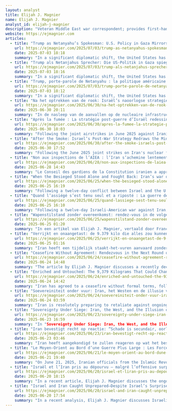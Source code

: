 ```yaml
---
layout: analyst
title: Elijah J. Magnier
name: Elijah J. Magnier
analyst_id: elijah-j-magnier
description: "Veteran Middle East war correspondent; provides first-hand analysis of Syria, Iraq, Gaza; writes for The Cradle and personal blog."
website: https://ejmagnier.com
articles:
  - title: "Trump as Netanyahu’s Spokesman: U.S. Policy in Gaza Mirrors Israeli Ambitions"
    url: https://ejmagnier.com/2025/07/03/trump-as-netanyahus-spokesman-u-s-policy-in-gaza-mirrors-israeli-ambitions/
    date: 2025-07-03 18:18
    summary: "In a significant diplomatic shift, the United States has moved away from its traditional role as a neutral mediator and is now acting as a proxy for Israel in negotiations with Hamas. The U.S. is promoting a ceasefire proposal that primarily aims to alleviate domestic pressures on Israeli Prime Minister Benjamin Netanyahu, rather than genuinely seeking to end the conflict. This plan, backed by former President Donald Trump, suggests a 60-day ceasefire that is more of a tactical pause for Israel to regroup and intensify its military operations, rather than a step towards a permanent resolution. The proposal lacks commitments for a full Israeli withdrawal or a reliable mechanism for humanitarian aid delivery, instead offering vague improvements while maintaining the status quo and allowing Israel to continue its offensive under the guise of humanitarian concern."
  - title: "Trump als Netanjahus Sprecher: Die US-Politik in Gaza spiegelt die Ambitionen Israels wider"
    url: https://ejmagnier.com/2025/07/03/trump-als-netanjahus-sprecher-die-us-politik-in-gaza-spiegelt-die-ambitionen-israels-wider/
    date: 2025-07-03 18:16
    summary: "In a significant diplomatic shift, the United States has abandoned its traditional role as a neutral mediator and is now acting as a de facto representative of Israel in negotiations with Hamas. Instead of seeking a balanced resolution, Washington is pushing for a ceasefire primarily aimed at alleviating internal political pressure on Israeli Prime Minister Benjamin Netanyahu under the guise of humanitarian concerns and the release of Israeli prisoners. The plan, promoted by former President Donald Trump and his allies, proposes a 60-day ceasefire that is not intended to end the war but rather to provide Israel with time to regroup and strengthen its military and political position, allowing for a renewed offensive. Trump's terminology of a "cessation of hostilities" rather than a definitive end to the conflict deliberately permits Israel to maintain military operations while presenting the initiative as a humanitarian gesture to the international community. The agreement emphasizes a general cessation of hostilities in Gaza without any commitment to a permanent end to the war."
  - title: "Trump, porte-parole de Netanyahu : la politique américaine à Gaza reflète les ambitions israéliennes"
    url: https://ejmagnier.com/2025/07/03/trump-porte-parole-de-netanyahu-la-politique-americaine-a-gaza-reflete-les-ambitions-israeliennes/
    date: 2025-07-03 18:12
    summary: "In a significant diplomatic shift, the United States has transitioned from its traditional role as a neutral mediator to effectively acting as an agent for Israel in negotiations with Hamas. Instead of pursuing a balanced resolution, the U.S. is advocating for a 60-day ceasefire primarily aimed at alleviating internal pressures on Israeli Prime Minister Benjamin Netanyahu, under the guise of humanitarian concerns and the release of Israeli captives. This plan, supported by former President Donald Trump and his allies, is characterized as a strategic pause rather than a genuine effort to end hostilities, allowing Israel to regroup and intensify its military operations. The agreement lacks commitments for a permanent cessation of conflict or a binding mechanism for humanitarian aid, instead offering limited troop redeployments and minor improvements in aid distribution, ultimately maintaining the status quo while creating an illusion of progress."
  - title: "Na het optrekken van de rook: Israël’s naoorlogse strategie hertekent het Midden-Oosten"
    url: https://ejmagnier.com/2025/06/30/na-het-optrekken-van-de-rook-israels-naoorlogse-strategie-hertekent-het-midden-oosten/
    date: 2025-06-30 20:11
    summary: "In de nasleep van de aanvallen op de nucleaire infrastructuur van Iran in 2025, heeft Israël zijn militaire acties in de regio opgevoerd, met de steun van de Verenigde Staten, en probeert het de regionale orde naar zijn hand te zetten. Hoewel de luchtaanvallen zijn gestopt, blijven de geopolitieke gevolgen voelbaar, vooral in Libanon, waar Israël zijn aanvallen heeft geïntensiveerd en zijn territoriale bezetting heeft uitgebreid zonder plannen voor terugtrekking. Dit heeft geleid tot een strategische verschuiving in de regio, terwijl Libanon intern verdeeld is en niet in staat lijkt om effectief te reageren. Tegelijkertijd heeft Iran gereageerd op de Israëlisch-Amerikaanse agressie door zijn nucleaire infrastructuur opnieuw op te bouwen en zijn defensieve strategie te versterken, met een focus op de ontwikkeling van hypersonische raketten en asymmetrische allianties, wat wijst op een bereidheid tot langdurige confrontatie."
  - title: "Après la fumée : La stratégie post-guerre d’Israël redessine le Moyen-Orient"
    url: https://ejmagnier.com/2025/06/30/apres-la-fumee-la-strategie-post-guerre-disrael-redessine-le-moyen-orient/
    date: 2025-06-30 18:03
    summary: "Following the joint airstrikes in June 2025 against Iranian nuclear facilities, Israel has sought to leverage the situation to reshape the regional order to its advantage. While the airstrikes, carried out with significant U.S. military support, have slowed Iran's nuclear program, their most profound impact has been political, triggering significant upheaval across the Middle East. In Lebanon, where the post-war reconstruction is stagnant and the economy is in freefall, Israel has intensified targeted air incursions and expanded its territorial occupation, seemingly establishing a more permanent presence amid Lebanon's internal fragmentation. Conversely, Iran has reacted defiantly, vowing to not only rebuild its nuclear infrastructure but also to enhance its defensive capabilities through the proliferation of hypersonic missiles and strategic alliances, indicating a shift towards confrontation in both the short and long term."
  - title: "After the Smoke: Israel’s Post-War Strategy Redraws the Middle East"
    url: https://ejmagnier.com/2025/06/30/after-the-smoke-israels-post-war-strategy-redraws-the-middle-east/
    date: 2025-06-30 17:52
    summary: "Following the June 2025 joint strikes on Iran's nuclear facilities, Israel has become more assertive in its regional ambitions, seeking to reshape the geopolitical landscape to its advantage. Although the airstrikes, conducted with U.S. military support, did not fully dismantle Iran's nuclear program, they have significantly altered the political dynamics in the Middle East. In Lebanon, Israel has intensified military operations and expanded its territorial control amid the country's ongoing economic crisis and political fragmentation, suggesting a long-term strategic entrenchment rather than a temporary occupation. Meanwhile, Iran has responded defiantly, pledging to enhance its nuclear capabilities and military defenses, including hypersonic missile development and strengthening asymmetric alliances, indicating a commitment to confront the challenges posed by Israel and the U.S."
  - title: "Non aux inspections de l’AIEA : l’Iran s’achemine lentement vers un “blackout nucléaire”"
    url: https://ejmagnier.com/2025/06/28/non-aux-inspections-de-laiea-liran-sachemine-lentement-vers-un-blackout-nucleaire/
    date: 2025-06-28 14:43
    summary: "Le Conseil des gardiens de la Constitution iranien a approuvé la décision du Parlement de suspendre les inspections de l'Agence internationale de l'énergie atomique (AIEA), marquant une escalade significative dans les tensions entre Téhéran et l'Occident concernant le programme nucléaire iranien. Cette décision, qui exclut les inspecteurs de l'AIEA des sites nucléaires clés, s'inscrit dans un contexte de méfiance croissante envers les États-Unis et leurs alliés, l'Iran affirmant son droit à enrichir de l'uranium tout en maintenant que son programme est pacifique. Bien que l'Iran ne viole pas formellement ses engagements internationaux, la restriction d'accès à ses installations complique la vérification de ses activités nucléaires, alimentant les spéculations sur ses intentions réelles. Parallèlement, la pression israélienne sur la politique américaine vis-à-vis de l'Iran, notamment sous le gouvernement de Benjamin Netanyahou, a été un facteur déterminant dans l'escalade des tensions, avec des actions militaires et des opérations secrètes visant à contrecarrer le programme nucléaire iranien, souvent perçues comme des manœ"
  - title: "When the Besieged Stood Alone and Fought Back: Iran’s war of defiance"
    url: https://ejmagnier.com/2025/06/25/when-the-besieged-stood-alone-and-fought-back-irans-war-of-defiance/
    date: 2025-06-25 16:19
    summary: "Following a twelve-day conflict between Israel and the U.S. on one side and Iran on the other, Iran's military programs have sustained damage but remain operational, prompting concerns about the future of negotiations. The effectiveness of military threats and sanctions has diminished, necessitating new incentives to bring Iran back to the negotiating table. However, there is apprehension that these incentives may inadvertently validate Iran's previous demands, potentially transforming a perceived defeat into a strategic victory for Tehran. Additionally, the situation raises alarms regarding Iran's enriched uranium and the possibility of a clandestine nuclear program, especially after Iran halted cooperation with the International Atomic Energy Agency (IAEA). This context underscores the urgency for Western powers to pursue a new nuclear agreement, even if it requires conceding to terms that favor Iran."
  - title: "Quand l’assiégé s’est tenu seul et a riposté : La guerre de défiance de l’Iran"
    url: https://ejmagnier.com/2025/06/25/quand-lassiege-sest-tenu-seul-et-a-riposte-la-guerre-de-defiance-de-liran/
    date: 2025-06-25 16:10
    summary: "Following a twelve-day Israeli-American war against Iran, Tehran's military programs have been damaged but remain operational, with efforts underway for their restoration. Concerns are rising about the challenges of negotiating with Iran, as the threat of war has diminished and sanctions have lost their effectiveness, necessitating new incentives to bring Iran back to the negotiating table. However, there is apprehension that these incentives may inadvertently validate Iran's previous demands, particularly regarding domestic uranium enrichment, which had previously stalled negotiations. The situation is further complicated by fears of a potential secret nuclear program, especially after Iran suspended cooperation with the International Atomic Energy Agency. For Western powers, this underscores the urgency of reaching a new nuclear agreement, even if it means conceding to more favorable terms for Iran, viewing the damage to its program as a temporary setback rather than a strategic defeat. Iran has faced sustained pressure for over four decades, enduring economic sanctions, international isolation, and attempts to destabilize its governance, leading to significant hardships for its population."
  - title: "Wapenstilstand zonder overeenkomst: rendez-vous in de volgende ronde of met een Iraanse atoombom"
    url: https://ejmagnier.com/2025/06/25/wapenstilstand-zonder-overeenkomst-rendez-vous-in-de-volgende-ronde-of-met-een-iraanse-atoombom/
    date: 2025-06-25 01:20
    summary: "In een artikel van Elijah J. Magnier, vertaald door Francis J., wordt een recent staakt-het-vuren tussen Israël en Iran besproken, dat eenzijdig werd aangekondigd door de Amerikaanse president Donald Trump en goedgekeurd door de Israëlische premier Benjamin Netanyahu. Dit staakt-het-vuren wordt niet gezien als een echte oplossing voor de vijandelijkheden, maar eerder als een gevaarlijke pauze zonder consensus of gedetailleerde afspraken, met onopgeloste doelen aan beide zijden. Terwijl Netanyahu beweert dat Israël zijn strategische doelstellingen heeft bereikt, zoals het lamleggen van het Iraanse nucleaire programma, blijft er scepsis over deze claims, vooral na een laatste raketaanval van Iran die zeven doden veroorzaakte. Het artikel benadrukt dat de situatie nog steeds gespannen is en dat de laatste woorden in deze confrontatie niet aan Netanyahu, maar aan Iran waren."
  - title: "Verrijkt en onaangetast: de 9.379 kilo die alles zou kunnen veranderen"
    url: https://ejmagnier.com/2025/06/25/verrijkt-en-onaangetast-de-9-379-kilo-die-alles-zou-kunnen-veranderen/
    date: 2025-06-25 01:16
    summary: "Iran heeft een tijdelijk staakt-het-vuren aanvaard zonder formele voorwaarden, te midden van Amerikaanse en Israëlische luchtaanvallen op zijn nucleaire infrastructuur, wat de regio in een onzekere situatie heeft gebracht. Ondanks officiële verklaringen over de aanvallen op drie nucleaire sites, blijft het onduidelijk welke schade is aangericht en of de uraniumverrijkingscapaciteit van Iran daadwerkelijk is verminderd. Er zijn geen onafhankelijke bevestigingen van de getroffen faciliteiten of de gevolgen voor de veiligheid van het milieu en de bevolking, zoals mogelijke radioactieve vrijlatingen. Het ontbreken van duidelijke informatie creëert een gevaarlijke leemte in een al onrustige regio, wat potentieel meer destabiliserend kan zijn dan de aanvallen zelf."
  - title: "Ceasefire Without Agreement: Rendezvous in the Next Round or with an Iranian Nuclear Bomb"
    url: https://ejmagnier.com/2025/06/24/ceasefire-without-agreement-rendezvous-in-the-next-round-or-with-an-iranian-nuclear-bomb/
    date: 2025-06-24 14:48
    summary: "The article by Elijah J. Magnier discusses a recently declared ceasefire between Israel and Iran, initiated unilaterally by U.S. President Donald Trump at Israel's request, rather than through formal negotiations. This ceasefire, facilitated by Qatari mediation, is characterized as a temporary pause rather than a resolution to ongoing hostilities, with the potential for future conflict remaining high. While Israeli Prime Minister Benjamin Netanyahu's government claims significant military successes against Iran, including damage to its nuclear program and military infrastructure, the article suggests that these achievements may not shield him from impending criticism. Overall, the situation remains precarious, with the ceasefire viewed as an intermission rather than a step toward lasting peace."
  - title: "Enriched and Untouched: The 9,379 Kilograms That Could Change Everything"
    url: https://ejmagnier.com/2025/06/24/enriched-and-untouched-the-9379-kilograms-that-could-change-everything/
    date: 2025-06-24 14:42
    summary: "Iran has agreed to a ceasefire without formal terms, following U.S. and Israeli airstrikes on its nuclear facilities that have escalated regional tensions. Despite claims from U.S. and Israeli officials that three nuclear sites were targeted, there is no independent verification of the strikes' impact on Iran's uranium enrichment capabilities or the status of its substantial stockpile of enriched uranium. The ambiguity surrounding the nature of the targets raises concerns about potential environmental and human safety risks, including possible radioactive contamination and casualties. The International Atomic Energy Agency (IAEA) has called for access to the affected sites and a thorough inspection of Iran's uranium reserves, but the lack of clear information creates a precarious situation in an already volatile region."
  - title: "Soevereiniteit onder vuur: Iran, het Westen en de illusie van keuze"
    url: https://ejmagnier.com/2025/06/24/soevereiniteit-onder-vuur-iran-het-westen-en-de-illusie-van-keuze/
    date: 2025-06-24 03:59
    summary: "Iran is resolutely preparing to retaliate against ongoing U.S. and Israeli military actions, particularly following recent attacks on its nuclear infrastructure. Iranian military leader General Abdolrahim Mousavi issued a stern warning, asserting that Iran will fight for its independence and integrity, indicating a commitment to escalate its military response. Following a U.S. attack, Iran launched a missile at Haifa, exposing vulnerabilities in Israel's defense systems and signaling Iran's determination to assert its influence in the conflict. Israeli Prime Minister Benjamin Netanyahu, while seeking to maintain a strategic advantage, appears to be under pressure to de-escalate the situation, yet he aims to end the conflict on favorable terms. The U.S. actions have only strengthened Iran's resolve to enhance its military capabilities, including uranium enrichment, while also deepening ties with allies like China and North Korea. The article highlights the complex dynamics of regional power, the implications of sanctions, and the ongoing struggle for sovereignty and recognition in a landscape dominated by U.S. and Israeli interests, ultimately suggesting that as long as Iran's sovereignty is challenged, confrontation will persist rather than peace."
  - title: "Sovereignty Under Siege: Iran, the West, and the Illusion of Choice"
    url: https://ejmagnier.com/2025/06/23/sovereignty-under-siege-iran-the-west-and-the-illusion-of-choice/
    date: 2025-06-23 16:59
    summary: "In "Sovereignty Under Siege: Iran, the West, and the Illusion of Choice," Elijah J. Magnier discusses Iran's steadfast resolve to retaliate against U.S. and Israeli military actions, particularly following strikes on its nuclear infrastructure. Iranian leaders, including Army Chief General Abdolrahim Mousavi, emphasize their commitment to defend national sovereignty and retaliate decisively. The article highlights a recent missile strike on Haifa, which exposed vulnerabilities in Israel's defenses and signaled Iran's readiness to escalate the conflict. Israeli Prime Minister Netanyahu, while seeking to de-escalate the situation, aims to end the war on favorable terms to maintain political capital. The piece also critiques the U.S. and Israeli narrative that frames Iran's defensive actions as aggression, arguing that this reflects a broader strategic imbalance in the Middle East. Magnier concludes that Iran's sovereignty must be actively defended, leading to a posture of permanent resistance against perceived Western hegemony, as Tehran recognizes that diplomatic efforts have failed to secure respect within the current international order."
  - title: "Iran bevestigt recht op reactie: “Schade is secundair, oorlog is verklaard”."
    url: https://ejmagnier.com/2025/06/23/iran-bevestigt-recht-op-reactie-schade-is-secundair-oorlog-is-verklaard/
    date: 2025-06-23 03:46
    summary: "Iran heeft aangekondigd te zullen reageren op wat het beschouwt als oorlogshandelingen van de Verenigde Staten en Israël, na Amerikaanse bombardementen op Iraanse nucleaire installaties. Minister van Buitenlandse Zaken Abbas Araghchi benadrukte dat de soevereiniteit van Iran is geschonden en dat het recht heeft om te reageren, hoewel hij aangaf dat diplomatie nog steeds een optie is. Terwijl Israëlische premier Benjamin Netanyahu zich als verdediger van Israël opstelt en aangeeft dat verdere escalatie minder voordelig is, heeft Iran minder te verliezen en kan het besluiten om terug te slaan. De uitkomst van het conflict hangt af van de strategische overwegingen van beide partijen."
  - title: "Le Moyen-Orient au Bord d’une Guerre Plus Large : Les Forces Américaines s’Assemblent alors que Trump Hésite"
    url: https://ejmagnier.com/2025/06/21/le-moyen-orient-au-bord-dune-guerre-plus-large-les-forces-americaines-sassemblent-alors-que-trump-hesite/
    date: 2025-06-21 19:40
    summary: "On June 21, 2025, Iranian officials from the Islamic Revolutionary Guard Corps (IRGC) heightened their threats, indicating that Israel's Dimona nuclear reactor could be targeted if Israeli aggression escalates, and warned that U.S. naval assets in the region would face attacks if the U.S. directly intervenes in the conflict. This rhetoric reflects Iran's belief that diplomacy with the U.S. is no longer viable, prompting a shift from cautious engagement to a stance of preemptive deterrence. Despite ongoing negotiations in Vienna, where Iran and Western powers are attempting to dialogue, significant disagreements remain, particularly regarding demands for Iran to halt uranium enrichment and dismantle its missile program—conditions Iran firmly rejects. Iranian officials assert that any future diplomatic engagement hinges on the West providing credible guarantees against nuclear weapon development, viewing current Western demands as strategic moves aligned with Israeli interests rather than genuine non-proliferation efforts."
  - title: "Israël et l’Iran pris au dépourvu – malgré l’offensive surprise d’Israël : de l’Ukraine à l’Iran"
    url: https://ejmagnier.com/2025/06/20/israel-et-liran-pris-au-depourvu-malgre-loffensive-surprise-disrael-de-lukraine-a-liran/
    date: 2025-06-20 18:15
    summary: "In a recent article, Elijah J. Magnier discusses the ongoing conflict between Israel and Iran, highlighting Israeli Prime Minister Benjamin Netanyahu's strategy of emphasizing military successes while downplaying Iran's demonstrated missile capabilities that have struck deep within Israeli territory. As Iranian missiles targeted key locations in Israel, Tehran sent a clear message that it would not engage in nuclear negotiations under military pressure. The article notes that both sides have faced tactical victories and setbacks, with Israel's initial surprise offensive failing to fully account for the evolving nature of modern hybrid warfare, particularly Iran's ability to sustain deep strikes against Israeli urban centers. The conflict has revealed a steep learning curve for Israel, which has begun adopting new tactics inspired by the war in Ukraine, but both nations have underestimated the strategic depth and psychological impact of this complex warfare."
  - title: "Israel and Iran Caught Unprepared—Despite Israel’s Surprise Offensive: From Ukraine to Iran"
    url: https://ejmagnier.com/2025/06/20/israel-and-iran-caught-unprepared-despite-israels-surprise-offensive-from-ukraine-to-iran/
    date: 2025-06-20 17:54
    summary: "In a recent analysis, Elijah J. Magnier discusses Israeli Prime Minister Benjamin Netanyahu's strategy of diverting attention from the vulnerabilities exposed by Iranian missile strikes by emphasizing Israel's air force capabilities. Despite the Iranian attacks on key Israeli cities, Iran has signaled its unwillingness to engage in nuclear negotiations while under fire and has firmly rejected discussions regarding its missile program. The Iranian military, particularly the Islamic Revolutionary Guard Corps, has demonstrated its readiness to retaliate, asserting its right to respond to any violations of future agreements. The ongoing conflict has seen both tactical successes and setbacks, with neither Israel nor Iran fully controlling the complexities of modern hybrid warfare, leading to unexpected developments on both sides."
---
```


